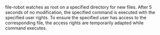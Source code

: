 file-robot watches as root on a specified directory for new files.
After 5 seconds of no modification, the specified command is executed with the specified user rights.
To ensure the specified user has access to the corresponding file, the access rights are temporarily adapted while command executes.

